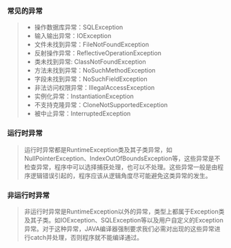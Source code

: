 ### 常见的异常

> - 操作数据库异常：SQLException
> - 输入输出异常：IOException
> - 文件未找到异常：FileNotFoundException
> - 反射操作异常：ReflectiveOperationException
> - 类未找到异常: ClassNotFoundException
> - 方法未找到异常：NoSuchMethodException
> - 字段未找到异常：NoSuchFieldException
> - 非法访问权限异常：IllegalAccessException
> - 实例化异常：InstantiationException
> - 不支持克隆异常：CloneNotSupportedException
> - 被中止异常：InterruptedException



### 运行时异常

> 运行时异常都是RuntimeException类及其子类异常，如NullPointerException、IndexOutOfBoundsException等，这些异常是不检查异常，程序中可以选择捕获处理，也可以不处理。这些异常一般是由程序逻辑错误引起的，程序应该从逻辑角度尽可能避免这类异常的发生。



### 非运行时异常

> 非运行时异常是RuntimeException以外的异常，类型上都属于Exception类及其子类。如IOException、SQLException等以及用户自定义的Exception异常。对于这种异常，JAVA编译器强制要求我们必需对出现的这些异常进行catch并处理，否则程序就不能编译通过。